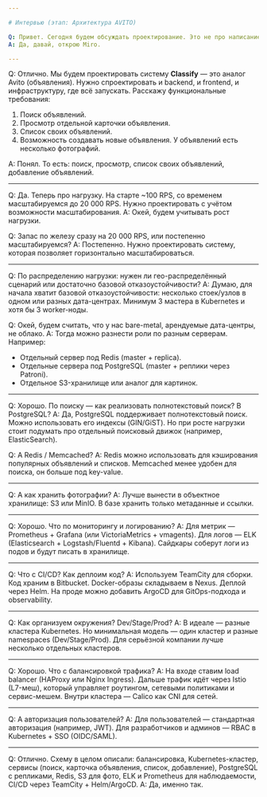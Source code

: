 ```yaml
---

# Интервью (этап: Архитектура AVITO)

Q: Привет. Сегодня будем обсуждать проектирование. Это не про написание кода, а про более высокоуровневое проектирование систем. У тебя есть что-то для рисования? Можно в Miro?
A: Да, давай, открою Miro.

---
```


Q: Отлично. Мы будем проектировать систему **Classify** — это аналог Avito (объявления). Нужно спроектировать и backend, и frontend, и инфраструктуру, где всё запускать. Расскажу функциональные требования:

1. Поиск объявлений.
2. Просмотр отдельной карточки объявления.
3. Список своих объявлений.
4. Возможность создавать новые объявления.
   У объявлений есть несколько фотографий.

A: Понял. То есть: поиск, просмотр, список своих объявлений, добавление объявлений.

---

Q: Да. Теперь про нагрузку. На старте \~100 RPS, со временем масштабируемся до 20 000 RPS. Нужно проектировать с учётом возможности масштабирования.
A: Окей, будем учитывать рост нагрузки.

Q: Запас по железу сразу на 20 000 RPS, или постепенно масштабируемся?
A: Постепенно. Нужно проектировать систему, которая позволяет горизонтально масштабироваться.

---

Q: По распределению нагрузки: нужен ли гео-распределённый сценарий или достаточно базовой отказоустойчивости?
A: Думаю, для начала хватит базовой отказоустойчивости: несколько стоек/узлов в одном или разных дата-центрах. Минимум 3 мастера в Kubernetes и хотя бы 3 worker-ноды.

Q: Окей, будем считать, что у нас bare-metal, арендуемые дата-центры, не облако.
A: Тогда можно разнести роли по разным серверам. Например:

* Отдельный сервер под Redis (master + replica).
* Отдельные сервера под PostgreSQL (master + реплики через Patroni).
* Отдельное S3-хранилище или аналог для картинок.

---

Q: Хорошо. По поиску — как реализовать полнотекстовый поиск? В PostgreSQL?
A: Да, PostgreSQL поддерживает полнотекстовый поиск. Можно использовать его индексы (GIN/GiST). Но при росте нагрузки стоит подумать про отдельный поисковый движок (например, ElasticSearch).

Q: А Redis / Memcached?
A: Redis можно использовать для кэширования популярных объявлений и списков. Memcached менее удобен для поиска, он больше под key-value.

---

Q: А как хранить фотографии?
A: Лучше вынести в объектное хранилище: S3 или MinIO. В базе хранить только метаданные и ссылки.

---

Q: Хорошо. Что по мониторингу и логированию?
A: Для метрик — Prometheus + Grafana (или VictoriaMetrics + vmagents).
Для логов — ELK (Elasticsearch + Logstash/Fluentd + Kibana).
Сайдкары соберут логи из подов и будут писать в хранилище.

---

Q: Что с CI/CD? Как деплоим код?
A: Используем TeamCity для сборки. Код храним в Bitbucket. Docker-образы складываем в Nexus. Деплой через Helm. На проде можно добавить ArgoCD для GitOps-подхода и observability.

---

Q: Как организуем окружения? Dev/Stage/Prod?
A: В идеале — разные кластера Kubernetes. Но минимальная модель — один кластер и разные namespaces (Dev/Stage/Prod). Для серьёзной компании лучше несколько отдельных кластеров.

---

Q: Хорошо. Что с балансировкой трафика?
A: На входе ставим load balancer (HAProxy или Nginx Ingress). Дальше трафик идёт через Istio (L7-меш), который управляет роутингом, сетевыми политиками и сервис-мешем. Внутри кластера — Calico как CNI для сетей.

---

Q: А авторизация пользователей?
A: Для пользователей — стандартная авторизация (например, JWT). Для разработчиков и админов — RBAC в Kubernetes + SSO (OIDC/SAML).

---

Q: Отлично. Схему в целом описали: балансировка, Kubernetes-кластер, сервисы (поиск, карточка объявления, список, добавление), PostgreSQL с репликами, Redis, S3 для фото, ELK и Prometheus для наблюдаемости, CI/CD через TeamCity + Helm/ArgoCD.
A: Да, именно так.

